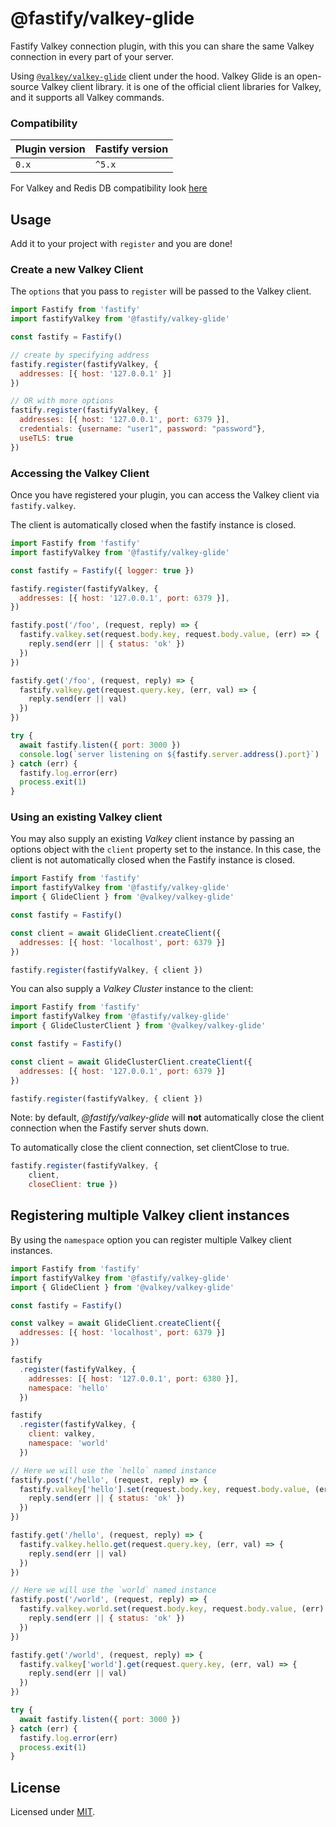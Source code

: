 # @fastify/valkey-glide

Fastify Valkey connection plugin, with this you can share the same Valkey connection in every part of your server.

Using [`@valkey/valkey-glide`](https://github.com/valkey-io/valkey-glide) client under the hood.
Valkey Glide is an open-source Valkey client library. it is one of the official client libraries for Valkey, and it supports all Valkey commands.

### Compatibility
| Plugin version | Fastify version |
| ---------------|-----------------|
|      `0.x`     |      `^5.x`     |

For Valkey and Redis DB compatibility look [here](https://github.com/valkey-io/valkey-glide?tab=readme-ov-file#supported-engine-versions)

## Usage

Add it to your project with `register` and you are done!

### Create a new Valkey Client

The ``options`` that you pass to `register` will be passed to the Valkey client.

```js
import Fastify from 'fastify'
import fastifyValkey from '@fastify/valkey-glide'

const fastify = Fastify()

// create by specifying address
fastify.register(fastifyValkey, {
  addresses: [{ host: '127.0.0.1' }]
})

// OR with more options
fastify.register(fastifyValkey, {
  addresses: [{ host: '127.0.0.1', port: 6379 }],
  credentials: {username: "user1", password: "password"},
  useTLS: true
})
```

### Accessing the Valkey Client

Once you have registered your plugin, you can access the Valkey client via `fastify.valkey`.

The client is automatically closed when the fastify instance is closed.

```js
import Fastify from 'fastify'
import fastifyValkey from '@fastify/valkey-glide'

const fastify = Fastify({ logger: true })

fastify.register(fastifyValkey, {
  addresses: [{ host: '127.0.0.1', port: 6379 }],
})

fastify.post('/foo', (request, reply) => {
  fastify.valkey.set(request.body.key, request.body.value, (err) => {
    reply.send(err || { status: 'ok' })
  })
})

fastify.get('/foo', (request, reply) => {
  fastify.valkey.get(request.query.key, (err, val) => {
    reply.send(err || val)
  })
})

try {
  await fastify.listen({ port: 3000 })
  console.log(`server listening on ${fastify.server.address().port}`)
} catch (err) {
  fastify.log.error(err)
  process.exit(1)
}
```

### Using an existing Valkey client

You may also supply an existing *Valkey* client instance by passing an options
object with the `client` property set to the instance. In this case,
the client is not automatically closed when the Fastify instance is
closed.

```js
import Fastify from 'fastify'
import fastifyValkey from '@fastify/valkey-glide'
import { GlideClient } from '@valkey/valkey-glide'

const fastify = Fastify()

const client = await GlideClient.createClient({
  addresses: [{ host: 'localhost', port: 6379 }]
})

fastify.register(fastifyValkey, { client })
```

You can also supply a *Valkey Cluster* instance to the client:

```js
import Fastify from 'fastify'
import fastifyValkey from '@fastify/valkey-glide'
import { GlideClusterClient } from '@valkey/valkey-glide'

const fastify = Fastify()

const client = await GlideClusterClient.createClient({
  addresses: [{ host: '127.0.0.1', port: 6379 }]
})

fastify.register(fastifyValkey, { client })
```

Note: by default, *@fastify/valkey-glide* will **not** automatically close the client
connection when the Fastify server shuts down.

To automatically close the client connection, set clientClose to true.

```js
fastify.register(fastifyValkey, { 
    client, 
    closeClient: true })
```

## Registering multiple Valkey client instances

By using the `namespace` option you can register multiple Valkey client instances.

```js
import Fastify from 'fastify'
import fastifyValkey from '@fastify/valkey-glide'
import { GlideClient } from '@valkey/valkey-glide'

const fastify = Fastify()

const valkey = await GlideClient.createClient({
  addresses: [{ host: 'localhost', port: 6379 }]
})

fastify
  .register(fastifyValkey, {
    addresses: [{ host: '127.0.0.1', port: 6380 }],
    namespace: 'hello'
  })

fastify
  .register(fastifyValkey, {
    client: valkey,
    namespace: 'world'
  })

// Here we will use the `hello` named instance
fastify.post('/hello', (request, reply) => {
  fastify.valkey['hello'].set(request.body.key, request.body.value, (err) => {
    reply.send(err || { status: 'ok' })
  })
})

fastify.get('/hello', (request, reply) => {
  fastify.valkey.hello.get(request.query.key, (err, val) => {
    reply.send(err || val)
  })
})

// Here we will use the `world` named instance
fastify.post('/world', (request, reply) => {
  fastify.valkey.world.set(request.body.key, request.body.value, (err) => {
    reply.send(err || { status: 'ok' })
  })
})

fastify.get('/world', (request, reply) => {
  fastify.valkey['world'].get(request.query.key, (err, val) => {
    reply.send(err || val)
  })
})

try {
  await fastify.listen({ port: 3000 })
} catch (err) {
  fastify.log.error(err)
  process.exit(1)
}
```

## License

Licensed under [MIT](./LICENSE).
